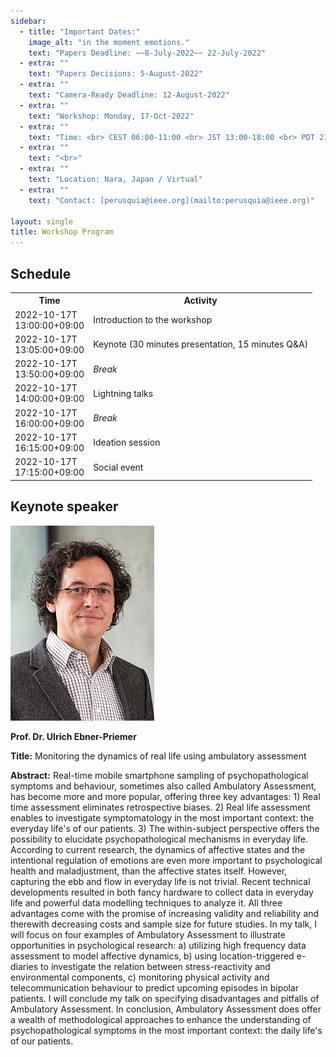 ```yaml
---
sidebar:
  - title: "Important Dates:"
    image_alt: "in the moment emotions."
    text: "Papers Deadline: ~~8-July-2022~~ 22-July-2022"
  - extra: ""
    text: "Papers Decisions: 5-August-2022"
  - extra: ""
    text: "Camera-Ready Deadline: 12-August-2022"
  - extra: ""
    text: "Workshop: Monday, 17-Oct-2022"
  - extra: ""
    text: "Time: <br> CEST 06:00-11:00 <br> JST 13:00-18:00 <br> PDT 21:00-02:00"
  - extra: ""
    text: "<br>"
  - extra: ""
    text: "Location: Nara, Japan / Virtual"
  - extra: ""
    text: "Contact: [perusquia@ieee.org](mailto:perusquia@ieee.org)"

layout: single
title: Workshop Program
---
```


## Schedule

<!-- With JavaScript activated, timezone-localizer.js will automatically convert the ISO 8601 times to the local timezone and format of the browser. -->
<table>
<colgroup>
	<col style="width: 7em;" >
	<col style="width: auto;" >
</colgroup>
<tbody>
	<tr>
		<th>Time</th>
		<th>Activity</th>
	</tr>
	<tr>
		<td id="time-1" >2022-10-17T 13:00:00+09:00</td>
		<td>Introduction to the workshop</td>
	</tr>
	<tr>
		<td id="time-2" >2022-10-17T 13:05:00+09:00</td>
		<td>Keynote (30 minutes presentation, 15 minutes Q&amp;A)</td>
	</tr>
	<tr>
		<td id="time-3" >2022-10-17T 13:50:00+09:00</td>
		<td><i>Break</i></td>
	</tr>
	<tr>
		<td id="time-4" >2022-10-17T 14:00:00+09:00</td>
		<td>Lightning talks</td>
	</tr>
	<tr>
		<td id="time-5" >2022-10-17T 16:00:00+09:00</td>
		<td><i>Break</i></td>
	</tr>
	<tr>
		<td id="time-6" >2022-10-17T 16:15:00+09:00</td>
		<td>Ideation session</td>
	</tr>
	<tr>
		<td id="time-7" >2022-10-17T 17:15:00+09:00</td>
		<td>Social event</td>
	</tr>
</tbody>
</table>

## Keynote speaker


![Ulrich Ebner-Priemer](/assets/imgs/Ebner-Priemer_Portrait_2020.png)


**Prof. Dr. Ulrich Ebner-Priemer**

__Title:__
Monitoring the dynamics of real life using ambulatory assessment

__Abstract:__
Real-time mobile smartphone sampling of psychopathological symptoms and behaviour, sometimes also called Ambulatory Assessment, has become more and more popular, offering three key advantages: 1) Real time assessment eliminates retrospective biases. 2) Real life assessment enables to investigate symptomatology in the most important context: the everyday life's of our patients. 3) The within-subject perspective offers the possibility to elucidate psychopathological mechanisms in everyday life. According to current research, the dynamics of affective states and the intentional regulation of emotions are even more important to psychological health and maladjustment, than the affective states itself. However, capturing the ebb and flow in everyday life is not trivial. Recent technical developments resulted in both fancy hardware to collect data in everyday life and powerful data modelling techniques to analyze it. All three advantages come with the promise of increasing validity and reliability and therewith decreasing costs and sample size for future studies. In my talk, I will focus on four examples of Ambulatory Assessment to illustrate opportunities in psychological research: a) utilizing high frequency data assessment to model affective dynamics, b) using location-triggered e-diaries to investigate the relation between stress-reactivity and environmental components, c) monitoring physical activity and telecommunication behaviour to predict upcoming episodes in bipolar patients. I will conclude my talk on specifying disadvantages and pitfalls of Ambulatory Assessment. In conclusion, Ambulatory Assessment does offer a wealth of methodological approaches to enhance the understanding of psychopathological symptoms in the most important context: the daily life's of our patients.
